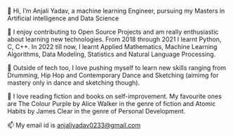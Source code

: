 👋  Hi, I’m Anjali Yadav, a machine learning Engineer, pursuing my Masters in Artificial intelligence and Data Science

👀  I enjoy contributing to Open Source Projects and am really enthusiastic about learning new technologies. From 2018 through 2021 I learnt Python, C, C++. In 2022         till now, I learnt Applied Mathematics, Machine Learning Algorithms, Data Modeling, Statistics and Natural Language Processing.

🌱  Outside of tech too, I love pushing myself to learn new skills ranging from Drumming, Hip Hop and Contemporary Dance and Sketching (aimimg for mastery only in dance      and sketching though).

💞️  I love reading fiction and books on self-improvement. My favourite ones are The Colour Purple by Alice Walker in the genre of fiction and Atomic Habits by James          Clear in the genre of Personal Development.

📫  My email id is anjaliyadav0233@gmail.com

<!---
Anjali2303/Anjali2303 is a ✨ special ✨ repository because its `README.md` (this file) appears on your GitHub profile.
You can click the Preview link to take a look at your changes.
--->
